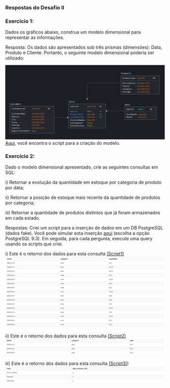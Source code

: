 ### Respostas do Desafio II

### Exercício 1:

Dados os gráficos abaixo, construa um modelo dimensional para representar as informações.

Resposta: Os dados são apresentados sob três prismas (dimensões): Data, Produto e Cliente. Portanto, o seguinte modelo dimensional poderia ser utilizado:

![modelo](exercicio1/images/data_model.PNG)
[Aqui](exercicio1/images/data_model.sql), você encontra o script para a criação do modelo.


### Exercício 2:

Dado o modelo dimensional apresentado, crie as seguintes consultas em SQL:

i) Retornar a evolução da quantidade em estoque por categoria de produto por data;

ii) Retornar a posição de estoque mais recente da quantidade de produtos por categoria;

iii) Retornar a quantidade de produtos distintos que já foram armazenados em cada estado.

Respostas:
Criei um script para a inserção de dados em um DB PostgreSQL (dados fake). Você pode simular esta inserção [aqui](http://sqlfiddle.com/) (escolha a opção PostgreSQL 9.3). Em seguida, para cada pergunta, execute uma query usando os scripts que criei.

i) Este é o retorno dos dados para esta consulta [(Script1)](exercicio2/first.sql)
![Scrip1](exercicio2/images/script1.PNG)

ii) Este é o retorno dos dados para esta consulta [(Script2)](exercicio2/second.sql)
![Scrip1](exercicio2/images/script2.PNG)

iii) Este é o retorno dos dados para esta consulta [(Script3)](exercicio2/third.sql))
![Scrip1](exercicio2/images/script3.PNG)

